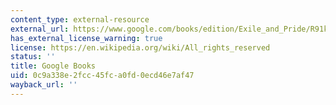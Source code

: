 ```yaml
---
content_type: external-resource
external_url: https://www.google.com/books/edition/Exile_and_Pride/R91kCgAAQBAJ?hl=en&gbpv=1
has_external_license_warning: true
license: https://en.wikipedia.org/wiki/All_rights_reserved
status: ''
title: Google Books
uid: 0c9a338e-2fcc-45fc-a0fd-0ecd46e7af47
wayback_url: ''
---
```


